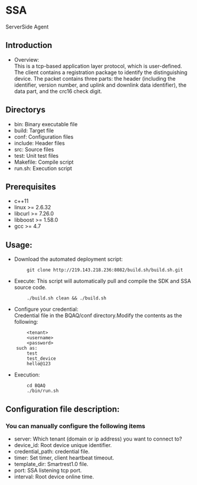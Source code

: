 <link rel="stylesheet" href="http://yandex.st/highlightjs/6.1/styles/vs.css">  
<script src="http://yandex.st/highlightjs/6.1/highlight.min.js"></script>  
<script>  
hljs.tabReplace = ' ';  
hljs.initHighlightingOnLoad();  
</script>  

# SSA
ServerSide Agent

## Introduction  
* Overview:  
This is a tcp-based application layer protocol, which is user-defined. The client contains a registration package to identify the distinguishing device. The packet contains three parts: the header (including the identifier, version number, and uplink and downlink data identifier), the data part, and the crc16 check digit.

## Directorys  
* bin:  Binary executable file  
* build:  Target file  
* conf:  Configuration files  
* include:  Header files  
* src:  Source files  
* test:  Unit test files  
* Makefile:  Compile script  
* run.sh:  Execution script

## Prerequisites  
* c++11
* linux >= 2.6.32
* libcurl >= 7.26.0
* libboost >= 1.58.0
* gcc >= 4.7

## Usage:
* Download the automated deployment script:  
```  
        git clone http://219.143.218.236:8082/build.sh/build.sh.git  
```  
* Execute:  This script will automatically pull and compile the SDK and SSA source code.
```  
        ./build.sh clean && ./build.sh
```  
* Configure your credential:  
    Credential file in the BQAQ/conf directory.Modify the contents as the following:  
```  
        <tenant>
        <username>
        <password>
    such as:
        test
        test_device
        hello@123
```  
* Execution:  
```  
        cd BQAQ
        ./bin/run.sh
```

## Configuration file description:

### You can manually configure the following items
* server:  Which tenant (domain or ip address) you want to connect to?  
* device_id:  Root device unique identifier.
* credential_path:  credential file.
* timer:  Set timer, client heartbeat timeout.
* template_dir:  Smartrest1.0 file.
* port:  SSA listening tcp port.
* interval:  Root device online time.

    
    
    
    
    
    
    
    
    
    
    
    
    
    
    
    
    
    
    
    
    
    
